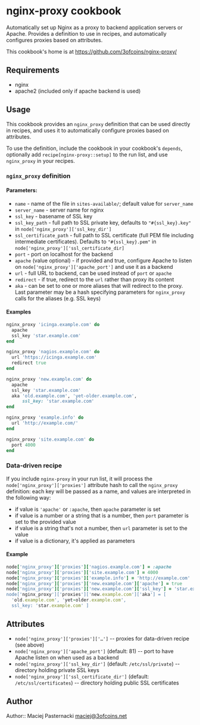 nginx-proxy cookbook
====================

Automatically set up Nginx as a proxy to backend application servers
or Apache. Provides a definition to use in recipes, and automatically
configures proxies based on attributes.

This cookbook's home is at https://github.com/3ofcoins/nginx-proxy/

Requirements
------------

 * nginx
 * apache2 (included only if apache backend is used)

Usage
-----

This cookbook provides an `nginx_proxy` definition that can be used
directly in recipes, and uses it to automatically configure proxies
based on attributes.

To use the definition, include the cookbook in your cookbook's
`depends`, optionally add `recipe[nginx-proxy::setup]` to the run
list, and use `nginx_proxy` in your recipes.

### `nginx_proxy` definition

#### Parameters:

 * `name` - name of the file in `sites-available/`; default value for
   `server_name`
 * `server_name` - server name for nginx
 * `ssl_key` - basename of SSL key
 * `ssl_key_path` - full path to SSL private key, defaults to
   `"#{ssl_key}.key"` in `node['nginx_proxy']['ssl_key_dir']`
 * `ssl_certificate_path` - full path to SSL certificate (full PEM
   file including intermediate certificates). Defaults to
   `"#{ssl_key}.pem"` in `node['nginx_proxy']['ssl_certificate_dir]`
 * `port` - port on localhost for the backend
 * `apache` (value optional) - if provided and true, configure Apache
   to listen on `node['nginx_proxy']['apache_port']` and use it as a
   backend
 * `url` - full URL to backend, can be used instead of `port` or
   `apache`
 * `redirect` - if true, redirect to the `url` rather than proxy its
   content
 * `aka` - can be set to one or more aliases that will redirect to the
   proxy. Last parameter may be a hash specifying parameters for
   `nginx_proxy` calls for the aliases (e.g. SSL keys)

#### Examples

```ruby
nginx_proxy 'icinga.example.com' do
  apache
  ssl_key 'star.example.com'
end
```

```ruby
nginx_proxy 'nagios.example.com' do
  url 'https://icinga.example.com'
  redirect true
end
```

```ruby
nginx_proxy 'new.example.com' do
  apache
  ssl_key 'star.example.com'
  aka 'old.example.com', 'yet-older.example.com',
      ssl_key: 'star.example.com'
end
```

```ruby
nginx_proxy 'example.info' do
  url 'http://example.com/'
end
```

```ruby
nginx_proxy 'site.example.com' do
  port 4000
end
```

### Data-driven recipe

If you include `nginx-proxy` in your run list, it will process the
`node['nginx_proxy']['proxies']` attribute hash to call the `nginx_proxy`
definition: each key will be passed as a name, and values are
interpreted in the following way:

 * if value is `'apache'` or `:apache`, then `apache` parameter is set
 * if value is a number or a string that is a number, then `port`
   parameter is set to the provided value
 * if value is a string that's not a number, then `url` parameter is
   set to the value
 * if value is a dictionary, it's applied as parameters

#### Example

```ruby
node['nginx_proxy']['proxies']['nagios.example.com'] = :apache
node['nginx_proxy']['proxies']['site.example.com'] = 4000
node['nginx_proxy']['proxies']['example.info'] = 'http://example.com'
node['nginx_proxy']['proxies']['new.example.com']['apache'] = true
node['nginx_proxy']['proxies']['new.example.com']['ssl_key'] = 'star.example.com
node['nginx_proxy']['proxies']['new.example.com']['aka'] = [
  'old.example.com', 'yet-older.example.com',
  ssl_key: 'star.example.com' ]
```

Attributes
----------

 * `node['nginx_proxy']['proxies']['…']` -- proxies for data-driven
   recipe (see above)
 * `node['nginx_proxy']['apache_port']` (default: 81) -- port to have
   Apache listen on when used as a backend
 * `node['nginx_proxy']['ssl_key_dir']` (default: `/etc/ssl/private`)
   -- directory holding private SSL keys
 * `node['nginx_proxy']['ssl_certificate_dir']` (default:
   `/etc/ssl/certificates`) -- directory holding public SSL certificates

Author
------

Author:: Maciej Pasternacki <maciej@3ofcoins.net>
